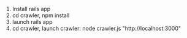 1) Install rails app
2) cd crawler, npm install
3) launch rails app
4) cd crawler, launch crawler: node crawler.js "http://localhost:3000"